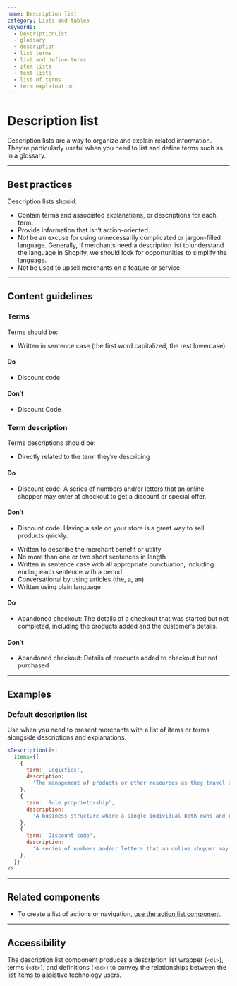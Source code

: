 ```yaml
---
name: Description list
category: Lists and tables
keywords:
  - DescriptionList
  - glossary
  - description
  - list terms
  - list and define terms
  - item lists
  - text lists
  - list of terms
  - term explaination
---
```


# Description list

Description lists are a way to organize and explain related information.
They’re particularly useful when you need to list and define terms such as in a glossary.

---

## Best practices

Description lists should:

- Contain terms and associated explanations, or descriptions for each term.
- Provide information that isn’t action-oriented.
- Not be an excuse for using unnecessarily complicated or jargon-filled language. Generally, if merchants need a description list to understand the language in Shopify, we should look for opportunities to simplify the language.
- Not be used to upsell merchants on a feature or service.

---

## Content guidelines

### Terms

Terms should be:

- Written in sentence case (the first word capitalized, the rest lowercase)

<!-- dodont -->

#### Do

- Discount code

#### Don’t

- Discount Code

<!-- end -->

### Term description

Terms descriptions should be:

- Directly related to the term they’re describing

<!-- dodont -->

#### Do

- Discount code: A series of numbers and/or letters that an online shopper may enter at checkout to get a discount or special offer.

#### Don’t

- Discount code: Having a sale on your store is a great way to sell products quickly.

<!-- end -->

- Written to describe the merchant benefit or utility
- No more than one or two short sentences in length
- Written in sentence case with all appropriate punctuation, including ending each sentence with a period
- Conversational by using articles (the, a, an)
- Written using plain language

<!-- dodont -->

#### Do

- Abandoned checkout: The details of a checkout that was started but not completed, including the products added and the customer’s details.

#### Don’t

- Abandoned checkout: Details of products added to checkout but not purchased

<!-- end -->

---

## Examples

### Default description list

Use when you need to present merchants with a list of items or terms alongside descriptions and explanations.

```jsx
<DescriptionList
  items={[
    {
      term: 'Logistics',
      description:
        'The management of products or other resources as they travel between a point of origin and a destination.',
    },
    {
      term: 'Sole proprietorship',
      description:
        'A business structure where a single individual both owns and runs the company.',
    },
    {
      term: 'Discount code',
      description:
        'A series of numbers and/or letters that an online shopper may enter at checkout to get a discount or special offer.',
    },
  ]}
/>
```

---

## Related components

- To create a list of actions or navigation, [use the action list component](https://polaris.shopify.com/components/action-list).

---

## Accessibility

The description list component produces a description list wrapper (`<dl>`), terms (`<dt>`), and definitions (`<dd>`) to convey the relationships between the list items to assistive technology users.
